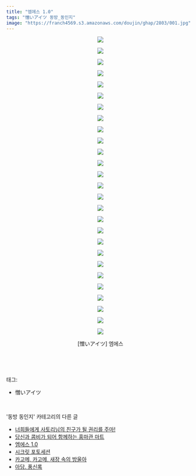 ```yaml
---
title: "엠에스 1.0"
tags: "憎いアイツ 동방_동인지"
image: "https://franch4569.s3.amazonaws.com/doujin/ghap/2803/001.jpg"
---
```

<div class="article">
<p style="text-align: center; clear: none; float: none;"><img src="{{ site.imgserver2 }}/ghap/2803/001.jpg"/></p>
<p style="text-align: center; clear: none; float: none;"><img src="{{ site.imgserver2 }}/ghap/2803/002.jpg"/></p>
<p style="text-align: center; clear: none; float: none;"><img src="{{ site.imgserver2 }}/ghap/2803/003.jpg"/></p>
<p style="text-align: center; clear: none; float: none;"><img src="{{ site.imgserver2 }}/ghap/2803/004.jpg"/></p>
<p style="text-align: center; clear: none; float: none;"><img src="{{ site.imgserver2 }}/ghap/2803/005.jpg"/></p>
<p style="text-align: center; clear: none; float: none;"><img src="{{ site.imgserver2 }}/ghap/2803/006.jpg"/></p>
<p style="text-align: center; clear: none; float: none;"><img src="{{ site.imgserver2 }}/ghap/2803/007.jpg"/></p>
<p style="text-align: center; clear: none; float: none;"><img src="{{ site.imgserver2 }}/ghap/2803/008.jpg"/></p>
<p style="text-align: center; clear: none; float: none;"><img src="{{ site.imgserver2 }}/ghap/2803/009.jpg"/></p>
<p style="text-align: center; clear: none; float: none;"><img src="{{ site.imgserver2 }}/ghap/2803/010.jpg"/></p>
<p style="text-align: center; clear: none; float: none;"><img src="{{ site.imgserver2 }}/ghap/2803/011.jpg"/></p>
<p style="text-align: center; clear: none; float: none;"><img src="{{ site.imgserver2 }}/ghap/2803/012.jpg"/></p>
<p style="text-align: center; clear: none; float: none;"><img src="{{ site.imgserver2 }}/ghap/2803/013.jpg"/></p>
<p style="text-align: center; clear: none; float: none;"><img src="{{ site.imgserver2 }}/ghap/2803/014.jpg"/></p>
<p style="text-align: center; clear: none; float: none;"><img src="{{ site.imgserver2 }}/ghap/2803/015.jpg"/></p>
<p style="text-align: center; clear: none; float: none;"><img src="{{ site.imgserver2 }}/ghap/2803/016.jpg"/></p>
<p style="text-align: center; clear: none; float: none;"><img src="{{ site.imgserver2 }}/ghap/2803/017.jpg"/></p>
<p style="text-align: center; clear: none; float: none;"><img src="{{ site.imgserver2 }}/ghap/2803/018.jpg"/></p>
<p style="text-align: center; clear: none; float: none;"><img src="{{ site.imgserver2 }}/ghap/2803/019.jpg"/></p>
<p style="text-align: center; clear: none; float: none;"><img src="{{ site.imgserver2 }}/ghap/2803/020.jpg"/></p>
<p style="text-align: center; clear: none; float: none;"><img src="{{ site.imgserver2 }}/ghap/2803/021.jpg"/></p>
<p style="text-align: center; clear: none; float: none;"><img src="{{ site.imgserver2 }}/ghap/2803/022.jpg"/></p>
<p style="text-align: center; clear: none; float: none;"><img src="{{ site.imgserver2 }}/ghap/2803/023.jpg"/></p>
<p style="text-align: center; clear: none; float: none;"><img src="{{ site.imgserver2 }}/ghap/2803/024.jpg"/></p>
<p style="text-align: center; clear: none; float: none;"><img src="{{ site.imgserver2 }}/ghap/2803/025.jpg"/></p>
<p style="text-align: center; clear: none; float: none;"><img src="{{ site.imgserver2 }}/ghap/2803/026.jpg"/></p>
<p style="text-align: center; clear: none; float: none;"><img src="{{ site.imgserver2 }}/ghap/2803/027.jpg"/></p>
<p style="text-align: center; clear: none; float: none;">[憎いアイツ] 엠에스</p>
<p><br/></p>
</div><br/>
<div class="tagTrail">
<p>태그: </p>
<ul>
<li>憎いアイツ</li>
</ul>
</div><br/>
<div class="another">
<p>'동방 동인지' 카테고리의 다른 글</p>
<ul>
<li><a href="/ghap_2805">너희들에게 사토리님의 친구가 될 권리를 주마!</a></li>
<li><a href="/ghap_2804">당신과 콤비가 되어 함께하는 홍마관 마트</a></li>
<li><a href="/ghap_2803">엠에스 1.0</a></li>
<li><a href="/ghap_2802">시크릿 포토세션</a></li>
<li><a href="/ghap_2801">카고메, 카고메, 새장 속의 방울아</a></li>
<li><a href="/ghap_2800">아담. 풍신록</a></li>
</ul>
</div><br/>
<div class="cb_module cb_fluid">
<div class="cb_wrt cb_profile">
</div><!-- commentList close -->
</div><br/>
